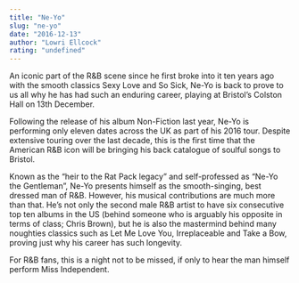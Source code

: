 ```yaml
---
title: "Ne-Yo"
slug: "ne-yo"
date: "2016-12-13"
author: "Lowri Ellcock"
rating: "undefined"
---
```


An iconic part of the R&B scene since he first broke into it ten years ago with the smooth classics Sexy Love and So Sick, Ne-Yo is back to prove to us all why he has had such an enduring career, playing at Bristol’s Colston Hall on 13th December.

Following the release of his album Non-Fiction last year, Ne-Yo is performing only eleven dates across the UK as part of his 2016 tour. Despite extensive touring over the last decade, this is the first time that the American R&B icon will be bringing his back catalogue of soulful songs to Bristol.

Known as the “heir to the Rat Pack legacy” and self-professed as “Ne-Yo the Gentleman”, Ne-Yo presents himself as the smooth-singing, best dressed man of R&B. However, his musical contributions are much more than that. He’s not only the second male R&B artist to have six consecutive top ten albums in the US (behind someone who is arguably his opposite in terms of class; Chris Brown), but he is also the mastermind behind many noughties classics such as Let Me Love You, Irreplaceable and Take a Bow, proving just why his career has such longevity.

For R&B fans, this is a night not to be missed, if only to hear the man himself perform Miss Independent.
